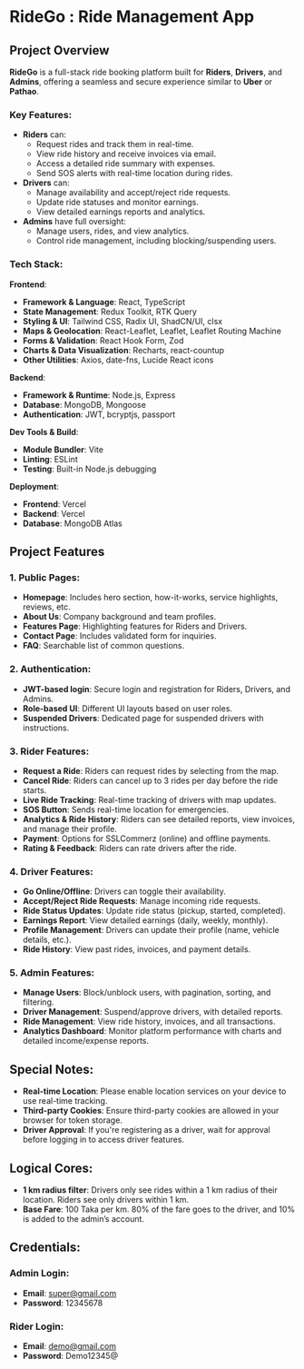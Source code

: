 # RideGo : Ride Management App

## Project Overview

**RideGo** is a full-stack ride booking platform built for **Riders**, **Drivers**, and **Admins**, offering a seamless and secure experience similar to **Uber** or **Pathao**. 

### Key Features:
- **Riders** can:
  - Request rides and track them in real-time.
  - View ride history and receive invoices via email.
  - Access a detailed ride summary with expenses.
  - Send SOS alerts with real-time location during rides.
- **Drivers** can:
  - Manage availability and accept/reject ride requests.
  - Update ride statuses and monitor earnings.
  - View detailed earnings reports and analytics.
- **Admins** have full oversight:
  - Manage users, rides, and view analytics.
  - Control ride management, including blocking/suspending users.

### Tech Stack:
**Frontend**:
- **Framework & Language**: React, TypeScript
- **State Management**: Redux Toolkit, RTK Query
- **Styling & UI**: Tailwind CSS, Radix UI, ShadCN/UI, clsx
- **Maps & Geolocation**: React-Leaflet, Leaflet, Leaflet Routing Machine
- **Forms & Validation**: React Hook Form, Zod
- **Charts & Data Visualization**: Recharts, react-countup
- **Other Utilities**: Axios, date-fns, Lucide React icons

**Backend**:
- **Framework & Runtime**: Node.js, Express
- **Database**: MongoDB, Mongoose
- **Authentication**: JWT, bcryptjs, passport




**Dev Tools & Build**:
- **Module Bundler**: Vite
- **Linting**: ESLint
- **Testing**: Built-in Node.js debugging

**Deployment**:
- **Frontend**: Vercel
- **Backend**: Vercel
- **Database**: MongoDB Atlas


## Project Features

### 1. Public Pages:
- **Homepage**: Includes hero section, how-it-works, service highlights, reviews, etc.
- **About Us**: Company background and team profiles.
- **Features Page**: Highlighting features for Riders and Drivers.
- **Contact Page**: Includes validated form for inquiries.
- **FAQ**: Searchable list of common questions.

### 2. Authentication:
- **JWT-based login**: Secure login and registration for Riders, Drivers, and Admins.
- **Role-based UI**: Different UI layouts based on user roles.
- **Suspended Drivers**: Dedicated page for suspended drivers with instructions.

### 3. Rider Features:
- **Request a Ride**: Riders can request rides by selecting from the map.
- **Cancel Ride**: Riders can cancel up to 3 rides per day before the ride starts.
- **Live Ride Tracking**: Real-time tracking of drivers with map updates.
- **SOS Button**: Sends real-time location for emergencies.
- **Analytics & Ride History**: Riders can see detailed reports, view invoices, and manage their profile.
- **Payment**: Options for SSLCommerz (online) and offline payments.
- **Rating & Feedback**: Riders can rate drivers after the ride.

### 4. Driver Features:
- **Go Online/Offline**: Drivers can toggle their availability.
- **Accept/Reject Ride Requests**: Manage incoming ride requests.
- **Ride Status Updates**: Update ride status (pickup, started, completed).
- **Earnings Report**: View detailed earnings (daily, weekly, monthly).
- **Profile Management**: Drivers can update their profile (name, vehicle details, etc.).
- **Ride History**: View past rides, invoices, and payment details.

### 5. Admin Features:
- **Manage Users**: Block/unblock users, with pagination, sorting, and filtering.
- **Driver Management**: Suspend/approve drivers, with detailed reports.
- **Ride Management**: View ride history, invoices, and all transactions.
- **Analytics Dashboard**: Monitor platform performance with charts and detailed income/expense reports.

## Special Notes:
- **Real-time Location**: Please enable location services on your device to use real-time tracking.
- **Third-party Cookies**: Ensure third-party cookies are allowed in your browser for token storage.
- **Driver Approval**: If you're registering as a driver, wait for approval before logging in to access driver features.

## Logical Cores:
- **1 km radius filter**: Drivers only see rides within a 1 km radius of their location. Riders see only drivers within 1 km.
- **Base Fare**: 100 Taka per km. 80% of the fare goes to the driver, and 10% is added to the admin’s account.

## Credentials:
### Admin Login:
- **Email**: super@gmail.com  
- **Password**: 12345678

### Rider Login:
- **Email**: demo@gmail.com  
- **Password**: Demo12345@


